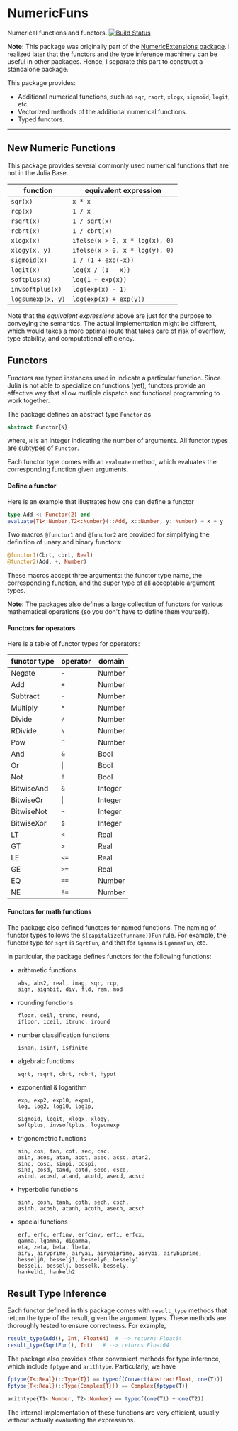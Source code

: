 # NumericFuns

Numerical functions and functors.
[![Build Status](https://travis-ci.org/lindahua/NumericFuns.jl.png)](https://travis-ci.org/lindahua/NumericFuns.jl)

**Note:** This package was originally part of the [NumericExtensions package](https://github.com/lindahua/NumericExtensions.jl). I realized later that the functors and the type inference machinery can be useful in other packages. Hence, I separate this part to construct a standalone package.

This package provides:

- Additional numerical functions, such as ``sqr``, ``rsqrt``, ``xlogx``, ``sigmoid``, ``logit``, etc.
- Vectorized methods of the additional numerical functions.
- Typed functors.

-------------

## New Numeric Functions

This package provides several commonly used numerical functions that are not in the Julia Base.

| **function**        | **equivalent expression**         |
| ------------------- | --------------------------------- |
| ``sqr(x)``          |  ``x * x``                        |
| ``rcp(x)``          |  ``1 / x``                        |
| ``rsqrt(x)``        |  ``1 / sqrt(x)``                  |
| ``rcbrt(x)``        |  ``1 / cbrt(x)``                  |
| ``xlogx(x)``        |  ``ifelse(x > 0, x * log(x), 0)`` |
| ``xlogy(x, y)``     |  ``ifelse(x > 0, x * log(y), 0)`` |
| ``sigmoid(x)``      |  ``1 / (1 + exp(-x))``            |
| ``logit(x)``        |  ``log(x / (1 - x))``             |
| ``softplus(x)``     |  ``log(1 + exp(x))``              |
| ``invsoftplus(x)``  |  ``log(exp(x) - 1)``              |
| ``logsumexp(x, y)`` |  ``log(exp(x) + exp(y))``         |

Note that the *equivalent expressions* above are just for the purpose to conveying the semantics. The actual implementation might be different, which would takes a more optimal route that takes care of risk of overflow, type stability, and computational efficiency.


## Functors

*Functors* are typed instances used in indicate a particular function. Since Julia is not able to specialize on functions (yet), functors provide an effective way that allow mutliple dispatch and functional programming to work together.

The package defines an abstract type ``Functor`` as

```julia
abstract Functor{N}
```
where, ``N`` is an integer indicating the number of arguments. All functor types are subtypes of ``Functor``.

Each functor type comes with an ``evaluate`` method, which evaluates the corresponding function given arguments.

#### Define a functor

Here is an example that illustrates how one can define a functor

```julia
type Add <: Functor{2} end
evaluate{T1<:Number,T2<:Number}(::Add, x::Number, y::Number) = x + y
```

Two macros ``@functor1`` and ``@functor2`` are provided for simplifying the definition of unary and binary functors:

```julia
@functor1(Cbrt, cbrt, Real)
@functor2(Add, +, Number)
```

These macros accept three arguments: the functor type name, the corresponding function, and the super type of all acceptable argument types.

**Note:** The packages also defines a large collection of functors for various mathematical operations (so you don't have to define them yourself).

#### Functors for operators

Here is a table of functor types for operators:

|  **functor type** | **operator** | **domain** |
| ----------------- | ------------ | ---------- |
|  Negate     | ``-``  | Number  |
|  Add        | ``+``  | Number  |
|  Subtract   | ``-``  | Number  |
|  Multiply   | ``*``  | Number  |
|  Divide     | ``/``  | Number  |
|  RDivide    | ``\``  | Number  |
|  Pow        | ``^``  | Number  |
|  And        | ``&``  | Bool    |
|  Or         | &#124; | Bool    |
|  Not        | ``!``  | Bool    | 
|  BitwiseAnd | ``&``  | Integer |
|  BitwiseOr  | &#124; | Integer |
|  BitwiseNot | ``~``  | Integer | 
|  BitwiseXor | ``$``  | Integer | 
|  LT         | ``<``  | Real    |
|  GT         | ``>``  | Real    |
|  LE         | ``<=`` | Real    |
|  GE         | ``>=`` | Real    |
|  EQ         | ``==`` | Number  |
|  NE         | ``!=`` | Number  |


#### Functors for math functions

The package also defined functors for named functions. The naming of functor types follows the ``$(capitalize(funname))Fun`` rule.
For example, the functor type for ``sqrt`` is ``SqrtFun``, and that for ``lgamma`` is ``LgammaFun``, etc.

In particular, the package defines functors for the following functions:

* arithmetic functions

    ```
    abs, abs2, real, imag, sqr, rcp,
    sign, signbit, div, fld, rem, mod
    ```

* rounding functions

    ```
    floor, ceil, trunc, round,
    ifloor, iceil, itrunc, iround
    ```

* number classification functions

    ```isnan, isinf, isfinite```

* algebraic functions

    ```sqrt, rsqrt, cbrt, rcbrt, hypot```

* exponential & logarithm

    ```
    exp, exp2, exp10, expm1,
    log, log2, log10, log1p,

    sigmoid, logit, xlogx, xlogy,
    softplus, invsoftplus, logsumexp
    ```

* trigonometric functions

    ```
    sin, cos, tan, cot, sec, csc,
    asin, acos, atan, acot, asec, acsc, atan2,
    sinc, cosc, sinpi, cospi,
    sind, cosd, tand, cotd, secd, cscd,
    asind, acosd, atand, acotd, asecd, acscd
    ```

* hyperbolic functions

    ```
    sinh, cosh, tanh, coth, sech, csch,
    asinh, acosh, atanh, acoth, asech, acsch
    ```

* special functions

    ```
    erf, erfc, erfinv, erfcinv, erfi, erfcx,
    gamma, lgamma, digamma,
    eta, zeta, beta, lbeta,
    airy, airyprime, airyai, airyaiprime, airybi, airybiprime,
    besselj0, besselj1, bessely0, bessely1
    besseli, besselj, besselk, bessely,
    hankelh1, hankelh2
    ```

## Result Type Inference

Each functor defined in this package comes with ``result_type`` methods that return the type of the result, given the argument types. These methods are thoroughly tested to ensure correctness. For example,

```julia
result_type(Add(), Int, Float64)  # --> returns Float64
result_type(SqrtFun(), Int)   # --> returns Float64
```

The package also provides other convenient methods for type inference, which include ``fptype`` and ``arithtype``. Particularly, we have

```julia
fptype{T<:Real}(::Type{T}) == typeof(Convert(AbstractFloat, one(T)))
fptype{T<:Real}(::Type{Complex{T}}) == Complex{fptype(T)}

arithtype{T1<:Number, T2<:Number} == typeof(one(T1) + one(T2))
```

The internal implementation of these functions are very efficient, usually without actually evaluating the expressions.
